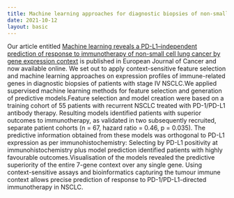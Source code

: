 ```yaml
---
title: Machine learning approaches for diagnostic biopsies of non-small cell lung cancer patients
date: 2021-10-12
layout: basic
---
```

Our article entitled [Machine learning reveals a PD-L1–independent prediction of response to immunotherapy of non-small cell lung cancer by gene expression context](https://doi.org/10.1016/j.ejca.2020.09.015) is published in European Journal of Cancer and now available online.
We set out to apply context-sensitive feature selection and machine learning approaches on expression profiles of immune-related genes in diagnostic biopsies of patients with stage IV NSCLC.We applied supervised machine learning methods for feature selection and generation of predictive models.Feature selection and model creation were based on a training cohort of 55 patients with recurrent NSCLC treated with PD-1/PD-L1 antibody therapy. Resulting models identified patients with superior outcomes to immunotherapy, as validated in two subsequently recruited, separate patient cohorts (n = 67, hazard ratio = 0.46, p = 0.035). The predictive information obtained from these models was orthogonal to PD-L1 expression as per immunohistochemistry: Selecting by PD-L1 positivity at immunohistochemistry plus model prediction identified patients with highly favourable outcomes.Visualisation of the models revealed the predictive superiority of the entire 7-gene context over any single gene.
Using context-sensitive assays and bioinformatics capturing the tumour immune context allows precise prediction of response to PD-1/PD-L1-directed immunotherapy in NSCLC.
